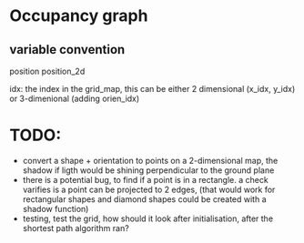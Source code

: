 # Occupancy graph

## variable convention

position
position_2d

idx: the index in the grid_map, this can be either 2 dimensional (x_idx, y_idx) or 3-dimenional (adding orien_idx)



# TODO: 
- convert a shape + orientation to points on a 2-dimensional map, the shadow if ligth would be shining perpendicular to the ground plane 
- there is a potential bug, to find if a point is in a rectangle. a check varifies is a point can be projected to 2 edges, (that would work for rectangular shapes and diamond shapes could be created with a shadow function)
- testing, test the grid, how should it look after initialisation, after the shortest path algorithm ran?


